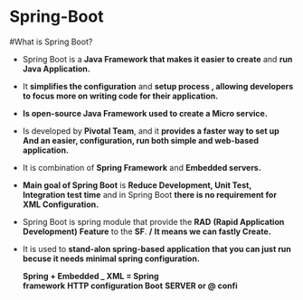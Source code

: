# Spring-Boot
#What is Spring Boot?
* Spring Boot is a ****Java Framework that makes it easier to create**** and ****run Java Application.****
* It ****simplifies the configuration**** and ****setup process , allowing developers to focus more on writing code for their application.****
* ****Is open-source Java Framework used to create a Micro service.****
* Is developed by ****Pivotal Team****, and it ****provides a faster way to set up And an easier, configuration, run both simple and web-based application.****
* It is combination of ****Spring Framework**** and ****Embedded servers.****
* ****Main goal of Spring Boot**** is ****Reduce Development, Unit Test, Integration test time**** and in Spring Boot ****there is no requirement for XML Configuration.****
* Spring Boot is spring module that provide the ****RAD**** ****(Rapid Application Development)**** ****Feature**** to the ****SF****. ****/**** ****It means we can fastly Create.****
* It is used to ****stand-alon** spring-based** ****application****  ****that you can just run becuse it needs minimal spring configuration.****


   ****Spring + Embedded     _      XML<bean>     =    Spring  
  framework****  ****HTTP             configuration      Boot****
                      ****SERVER     or @ confi****


